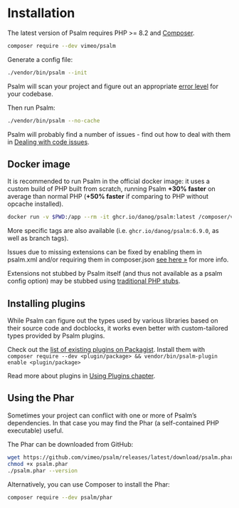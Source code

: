 # Installation

The latest version of Psalm requires PHP >= 8.2 and [Composer](https://getcomposer.org/).

```bash
composer require --dev vimeo/psalm
```

Generate a config file:

```bash
./vendor/bin/psalm --init
```

Psalm will scan your project and figure out an appropriate [error level](error_levels.md) for your codebase.

Then run Psalm:

```bash
./vendor/bin/psalm --no-cache
```

Psalm will probably find a number of issues - find out how to deal with them in [Dealing with code issues](dealing_with_code_issues.md).

## Docker image

It is recommended to run Psalm in the official docker image: it uses a custom build of PHP built from scratch, running Psalm **+30% faster** on average than normal PHP (**+50% faster** if comparing to PHP without opcache installed).  

```bash
docker run -v $PWD:/app --rm -it ghcr.io/danog/psalm:latest /composer/vendor/bin/psalm --no-cache
```

More specific tags are also available (i.e. `ghcr.io/danog/psalm:6.9.0`, as well as branch tags).   

Issues due to missing extensions can be fixed by enabling them in psalm.xml and/or requiring them in composer.json [see here &raquo;](https://psalm.dev/docs/running_psalm/configuration/#enableextensions) for more info.

Extensions not stubbed by Psalm itself (and thus not available as a psalm config option) may be stubbed using [traditional PHP stubs](https://github.com/JetBrains/phpstorm-stubs/).

## Installing plugins

While Psalm can figure out the types used by various libraries based on
their source code and docblocks, it works even better with custom-tailored types
provided by Psalm plugins.

Check out the [list of existing plugins on Packagist](https://packagist.org/?type=psalm-plugin). 
Install them with `composer require --dev <plugin/package> && vendor/bin/psalm-plugin enable <plugin/package>`

Read more about plugins in [Using Plugins chapter](plugins/using_plugins.md).

## Using the Phar

Sometimes your project can conflict with one or more of Psalm’s dependencies. In
that case you may find the Phar (a self-contained PHP executable) useful.

The Phar can be downloaded from GitHub:

```bash
wget https://github.com/vimeo/psalm/releases/latest/download/psalm.phar
chmod +x psalm.phar
./psalm.phar --version
```

Alternatively, you can use Composer to install the Phar:

```bash
composer require --dev psalm/phar
```
